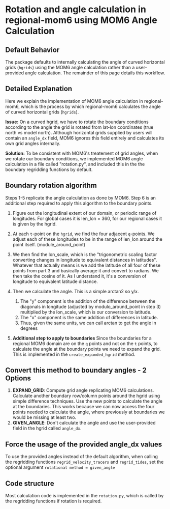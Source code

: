 # Rotation and angle calculation in regional-mom6 using MOM6 Angle Calculation

## Default Behavior
The package defaults to internally calculating the angle of curved horizontal grids (``hgrids``) using the MOM6 angle calculation rather than a user-provided angle calculation. The remainder of this page details this workflow.

## Detailed Explanation

Here we explain the implementation of MOM6 angle calculation in regional-mom6, which is the process by which regional-mom6 calculates the angle of curved horizontal grids (``hgrids``).

**Issue:** On a curved hgrid, we have to rotate the boundary conditions according to the angle the grid is rotated from lat-lon coordinates (true north vs model north). Although horizontal grids supplied by users will contain an `angle_dx` field, MOM6 ignores this field entirely and calculates its own grid angles internally.

**Solution:** To be consistent with MOM6's treatement of grid angles, when we rotate our boundary conditions, we implemented MOM6 angle calculation in a file called "rotation.py", and included this in the the boundary regridding functions by default.


## Boundary rotation algorithm
Steps 1-5 replicate the angle calculation as done by MOM6. Step 6 is an additional step required to apply this algorithm to the boundary points.

1. Figure out the longitudinal extent of our domain, or periodic range of longitudes. For global cases it is len_lon = 360, for our regional cases it is given by the hgrid.
2. At each ``t``-point on the `hgrid`, we find the four adjacent ``q``-points. We adjust each of these longitudes to be in the range of len_lon around the point itself. (module_around_point)
3. We then find the lon_scale, which is the "trigonometric scaling factor converting changes in longitude to equivalent distances in latitudes". Whatever that actually means is we add the latitude of all four of these points from part 3 and basically average it and convert to radians. We then take the cosine of it. As I understand it, it's a conversion of longitude to equivalent latitude distance.
4. Then we calculate the angle. This is a simple arctan2 so y/x.
    1. The "y" component is the addition of the difference between the diagonals in longitude (adjusted by modulo_around_point in step 3) multiplied by the lon_scale, which is our conversion to latitude.
    2. The "x" component is the same addition of differences in latitude.
    3. Thus, given the same units, we can call arctan to get the angle in degrees

5. **Additional step to apply to boundaries**
Since the boundaries for a regional MOM6 domain are on the `q` points and not on the `t` points, to calculate the angle at the boundary points we need to expand the grid. This is implemented in the `create_expanded_hgrid` method.

## Convert this method to boundary angles - 2 Options
1. **EXPAND_GRID**: Compute grid angle replicating MOM6 calculations. Calculate another boundary row/column points around the hgrid using simple difference techniques. Use the new points to calculate the angle at the boundaries. This works because we can now access the four points needed to calculate the angle, where previously at boundaries we would be missing at least two.
2. **GIVEN_ANGLE**: Don't calculate the angle and use the user-provided field in the hgrid called `angle_dx`.


## Force the usage of the provided angle_dx values

To use the provided angles instead of the default algorithm, when calling the regridding functions `regrid_velocity_tracers` and `regrid_tides`, set the optional argument `rotational method = given_angle`

## Code structure

Most calculation code is implemented in the `rotation.py`, which is called by the regridding functions if rotation is required.
